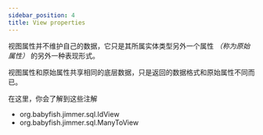 ```yaml
---
sidebar_position: 4
title: View properties
---
```


视图属性并不维护自己的数据，它只是其所属实体类型另外一个属性 *（称为原始属性）* 的另外一种表现形式。

视图属性和原始属性共享相同的底层数据，只是返回的数据格式和原始属性不同而已。

在这里，你会了解到这些注解

-   org.babyfish.jimmer.sql.IdView
-   org.babyfish.jimmer.sql.ManyToView
